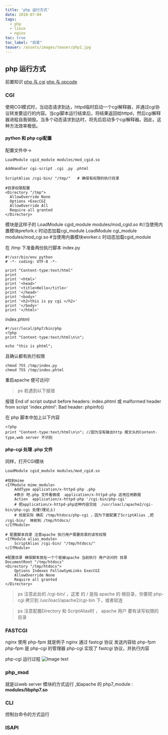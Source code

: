```yaml
---
title: 'php 运行方式'
date: 2018-07-04
tags:
  - php
  - linux
  - nginx
toc: true
toc_label: "目录"
teaser: /assets/images/teaser/php1.jpg
---
```


## php 运行方式

前置知识
[php 与 cgi](https://www.cnblogs.com/f-ck-need-u/p/7627035.html)
[php 与 opcode](https://tech.youzan.com/understanding-opcode-optimization-in-php/)

### CGI
使用CGI模式时，当动态请求到达，httpd临时启动一个cgi解释器，并通过cgi协议转发要运行的内容。当cgi脚本运行结束后，将结果返回给httpd，然后cgi解释器进程自我销毁。当多个动态请求到达时，将先后启动多个cgi解释器。因此，这种方法效率极低。


#### python 和 php cgi配置

配置文件中->
```text
LoadModule cgid_module modules/mod_cgid.so 

AddHandler cgi-script .cgi .py .phtml

ScriptAlias /cgi-bin/ "/tmp/"   # 确保有权限的执行目录

#目录权限配置
<Directory "/tmp">
  AllowOverride None
  Options +ExecCGI
  AllowOverride All
  Require all granted
</Directory>

```
模块是这样子的
LoadModule cgid_module modules/mod_cgid.so  #//当使用内置模块prefork.c 时动态加载cgi_module
LoadModule cgi_module modules/mod_cgi.so   #当使用内置模块worker.c 时动态加载cgid_module


在 /tmp 下准备两份执行脚本
index.py
```
#!/usr/bin/env python
# -*- coding: UTF-8 -*-

print "Content-type:text/html"
print
print '<html>'
print '<head>'
print '<title>Hello</title>'
print '</head>'
print '<body>'
print '<h2>this is py cgi </h2>'
print '</body>'
print '</html>'
```

index.phtml
```
#!/usr/local/php7/bin/php
<?php
print "Content-type:text/html\n\n";  

echo "this is phtml";
```

且确认都有执行权限
```text
chmod 755 /tmp/index.py
chmod 755 /tmp/index.phtml
```

重启apache 便可访问!

>ps 若遇到以下报错

报错 
End of script output before headers: index.phtml
或
malformed header from script 'index.phtml': Bad header: phpinfo()

在 php 脚本中加上以下内容
```text
<?php
print "Content-type:text/html\n\n"; //因为没有输出http 报文头的Content-type,web server 不识别
```

#### php-cgi 处理 .php 文件
同样，打开CGI模块
```text
LoadModule cgid_module modules/mod_cgid.so 

#找到mime
<IfModule mime_module>
    AddType application/x-httpd-php .php
    #表示 吧.php 文件看做成  application/x-httpd-php 这用应用数据
    Action  application/x-httpd-php '/cgi-bin/php-cgi'
    # 把application/x-httpd-php这种内容交给  /usr/loacl/apache2/cgi-bin/php-cgi 处理(理论上)
    # 但是实际 确实 /tmp/htdocs/php-cgi ，因为下面配置了ScriptAlias ,把 /cgi-bin/  映射到 /tmp/htdocs/
</IfModule>

# 配置脚本目录 注意apache 执行用户需要目录的读写权限
<IfModule alias_module>
    ScriptAlias /cgi-bin/ "/tmp/htdocs/"
</IfModule>

#配置目录 确保脚本放在一个个能被apache 当前执行 用户访问的 目录
DocumentRoot "/tmp/htdocs"
<Directory "/tmp/htdocs">
    Options Indexes FollowSymLinks ExecCGI
    AllowOverride None
    Require all granted
</Directory>
```
> ps 注意此处的 /cgi-bin/ ，这里 的 / 是指 apache 的 根目录，你要把 php-cgi 拷贝到 /usr/loacl/apache2/cgi-bin 下，或者软连

> ps 注意配置Directory 和 ScriptAlias时 ， apache 用户 要有读写权限的 目录


### FASTCGI

nginx 使用 php-fpm 就是例子
nginx 通过 fastcgi 协议 发送内容给 php-fpm
php-fpm 是 php-cgi 的管理器 
php-cgi 实现了 fastcgi 协议，并执行内容

php-cgi 运行过程
![Image text](https://images2017.cnblogs.com/blog/733013/201710/733013-20171004193753208-1919724771.png)


### php_mod
就是以web server 模块的方式运行 ,如apache 的 php7_module : **modules/libphp7.so**       

### CLI
控制台命令的方式运行

### ISAPI